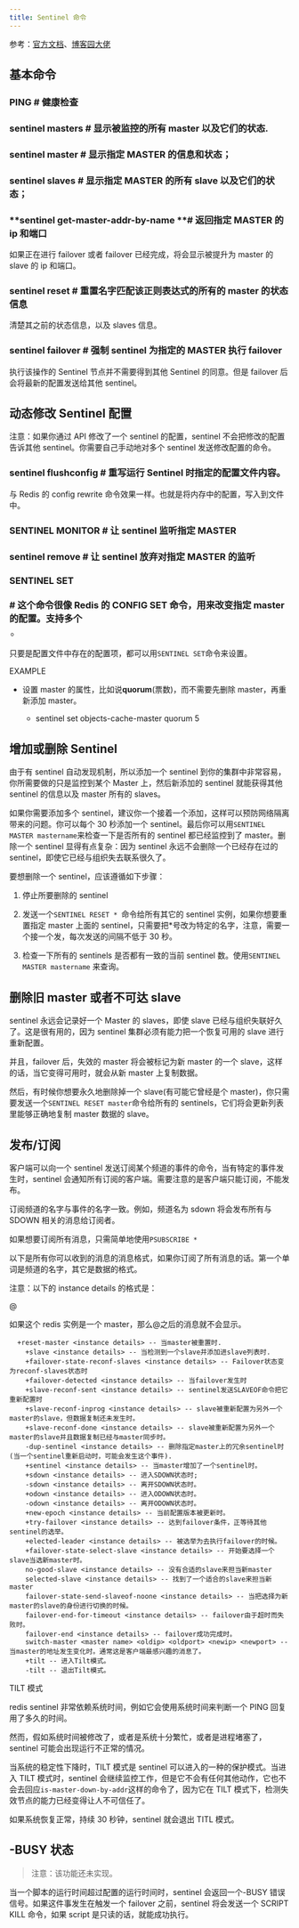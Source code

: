 ```yaml
---
title: Sentinel 命令
---
```


参考：[官方文档](https://redis.io/topics/sentinel#sentinel-api)、[博客园大佬](https://www.cnblogs.com/biglittleant/p/7770960.html)

## 基本命令

### **PING** # 健康检查

### **sentinel masters** # 显示被监控的所有 master 以及它们的状态.

### **sentinel master <MASTER>** # 显示指定 MASTER 的信息和状态；

### **sentinel slaves <MASTER>** # 显示指定 MASTER 的所有 slave 以及它们的状态；

### **sentinel get-master-addr-by-name <MASTER> **# 返回指定 MASTER 的 ip 和端口

如果正在进行 failover 或者 failover 已经完成，将会显示被提升为 master 的 slave 的 ip 和端口。

### **sentinel reset <pattern>** # 重置名字匹配该正则表达式的所有的 master 的状态信息

清楚其之前的状态信息，以及 slaves 信息。

### **sentinel failover <MASTER>** # 强制 sentinel 为指定的 MASTER 执行 failover

执行该操作的 Sentinel 节点并不需要得到其他 Sentinel 的同意。但是 failover 后会将最新的配置发送给其他 sentinel。

## 动态修改 Sentinel 配置

注意：如果你通过 API 修改了一个 sentinel 的配置，sentinel 不会把修改的配置告诉其他 sentinel。你需要自己手动地对多个 sentinel 发送修改配置的命令。

### **sentinel flushconfig** # 重写运行 Sentinel 时指定的配置文件内容。

与 Redis 的 config rewrite 命令效果一样。也就是将内存中的配置，写入到文件中。

### **SENTINEL MONITOR <MASTER> <IP> <PORT> <QUORUM>** # 让 sentinel 监听指定 MASTER

### **sentinel remove <MASTER>** # 让 sentinel 放弃对指定 MASTER 的监听

### **SENTINEL SET <name> <option> <value>** # 这个命令很像 Redis 的 CONFIG SET 命令，用来改变指定 master 的配置。支持多个<option><value>。

只要是配置文件中存在的配置项，都可以用`SENTINEL SET`命令来设置。

EXAMPLE

- 设置 master 的属性，比如说**quorum**(票数)，而不需要先删除 master，再重新添加 master。

  - sentinel set objects-cache-master quorum 5

## 增加或删除 Sentinel

由于有 sentinel 自动发现机制，所以添加一个 sentinel 到你的集群中非常容易，你所需要做的只是监控到某个 Master 上，然后新添加的 sentinel 就能获得其他 sentinel 的信息以及 master 所有的 slaves。

如果你需要添加多个 sentinel，建议你一个接着一个添加，这样可以预防网络隔离带来的问题。你可以每个 30 秒添加一个 sentinel。最后你可以用`SENTINEL MASTER mastername`来检查一下是否所有的 sentinel 都已经监控到了 master。删除一个 sentinel 显得有点复杂：因为 sentinel 永远不会删除一个已经存在过的 sentinel，即使它已经与组织失去联系很久了。

要想删除一个 sentinel，应该遵循如下步骤：

1. 停止所要删除的 sentinel

2. 发送一个`SENTINEL RESET * `命令给所有其它的 sentinel 实例，如果你想要重置指定 master 上面的 sentinel，只需要把\*号改为特定的名字，注意，需要一个接一个发，每次发送的间隔不低于 30 秒。

3. 检查一下所有的 sentinels 是否都有一致的当前 sentinel 数。使用`SENTINEL MASTER mastername` 来查询。

## 删除旧 master 或者不可达 slave

sentinel 永远会记录好一个 Master 的 slaves，即使 slave 已经与组织失联好久了。这是很有用的，因为 sentinel 集群必须有能力把一个恢复可用的 slave 进行重新配置。

并且，failover 后，失效的 master 将会被标记为新 master 的一个 slave，这样的话，当它变得可用时，就会从新 master 上复制数据。

然后，有时候你想要永久地删除掉一个 slave(有可能它曾经是个 master)，你只需要发送一个`SENTINEL RESET master`命令给所有的 sentinels，它们将会更新列表里能够正确地复制 master 数据的 slave。

## 发布/订阅

客户端可以向一个 sentinel 发送订阅某个频道的事件的命令，当有特定的事件发生时，sentinel 会通知所有订阅的客户端。需要注意的是客户端只能订阅，不能发布。

订阅频道的名字与事件的名字一致。例如，频道名为 sdown 将会发布所有与 SDOWN 相关的消息给订阅者。

如果想要订阅所有消息，只需简单地使用`PSUBSCRIBE *`

以下是所有你可以收到的消息的消息格式，如果你订阅了所有消息的话。第一个单词是频道的名字，其它是数据的格式。

注意：以下的 instance details 的格式是：

<instance-type> <name> <ip> <port> @ <master-name> <master-ip> <master-port>

如果这个 redis 实例是一个 master，那么@之后的消息就不会显示。

      +reset-master <instance details> -- 当master被重置时.
        +slave <instance details> -- 当检测到一个slave并添加进slave列表时.
        +failover-state-reconf-slaves <instance details> -- Failover状态变为reconf-slaves状态时
        +failover-detected <instance details> -- 当failover发生时
        +slave-reconf-sent <instance details> -- sentinel发送SLAVEOF命令把它重新配置时
        +slave-reconf-inprog <instance details> -- slave被重新配置为另外一个master的slave，但数据复制还未发生时。
        +slave-reconf-done <instance details> -- slave被重新配置为另外一个master的slave并且数据复制已经与master同步时。
        -dup-sentinel <instance details> -- 删除指定master上的冗余sentinel时 (当一个sentinel重新启动时，可能会发生这个事件).
        +sentinel <instance details> -- 当master增加了一个sentinel时。
        +sdown <instance details> -- 进入SDOWN状态时;
        -sdown <instance details> -- 离开SDOWN状态时。
        +odown <instance details> -- 进入ODOWN状态时。
        -odown <instance details> -- 离开ODOWN状态时。
        +new-epoch <instance details> -- 当前配置版本被更新时。
        +try-failover <instance details> -- 达到failover条件，正等待其他sentinel的选举。
        +elected-leader <instance details> -- 被选举为去执行failover的时候。
        +failover-state-select-slave <instance details> -- 开始要选择一个slave当选新master时。
        no-good-slave <instance details> -- 没有合适的slave来担当新master
        selected-slave <instance details> -- 找到了一个适合的slave来担当新master
        failover-state-send-slaveof-noone <instance details> -- 当把选择为新master的slave的身份进行切换的时候。
        failover-end-for-timeout <instance details> -- failover由于超时而失败时。
        failover-end <instance details> -- failover成功完成时。
        switch-master <master name> <oldip> <oldport> <newip> <newport> -- 当master的地址发生变化时。通常这是客户端最感兴趣的消息了。
        +tilt -- 进入Tilt模式。
        -tilt -- 退出Tilt模式。

TILT 模式

redis sentinel 非常依赖系统时间，例如它会使用系统时间来判断一个 PING 回复用了多久的时间。

然而，假如系统时间被修改了，或者是系统十分繁忙，或者是进程堵塞了，sentinel 可能会出现运行不正常的情况。

当系统的稳定性下降时，TILT 模式是 sentinel 可以进入的一种的保护模式。当进入 TILT 模式时，sentinel 会继续监控工作，但是它不会有任何其他动作，它也不会去回应`is-master-down-by-addr`这样的命令了，因为它在 TILT 模式下，检测失效节点的能力已经变得让人不可信任了。

如果系统恢复正常，持续 30 秒钟，sentinel 就会退出 TITL 模式。

## -BUSY 状态

> 注意：该功能还未实现。

当一个脚本的运行时间超过配置的运行时间时，sentinel 会返回一个-BUSY 错误信号。如果这件事发生在触发一个 failover 之前，sentinel 将会发送一个 SCRIPT KILL 命令，如果 script 是只读的话，就能成功执行。
